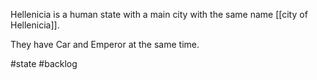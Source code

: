 Hellenicia is a human state with a main city with the same name [[city of Hellenicia]].

They have Car and Emperor at the same time.

#state #backlog 